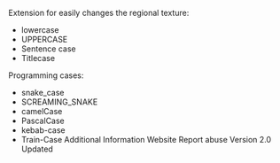 Extension for easily changes the regional texture:

- lowercase
- UPPERCASE
- Sentence case
- Titlecase

Programming cases:

- snake_case
- SCREAMING_SNAKE
- camelCase
- PascalCase
- kebab-case
- Train-Case
  Additional Information
  Website
  Report abuse
  Version
  2.0
  Updated
